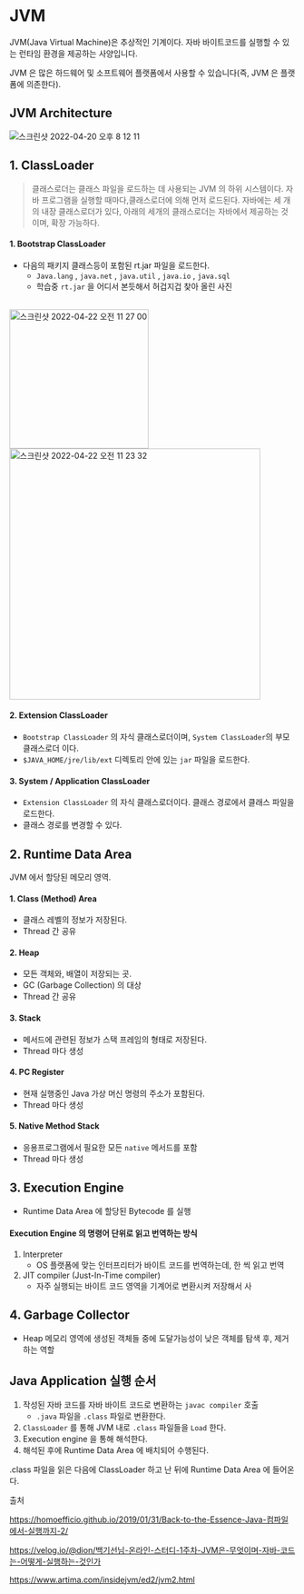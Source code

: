 
# JVM

JVM(Java Virtual Machine)은 추상적인 기계이다. 자바 바이트코드를 실행할 수 있는 런타임 환경을 제공하는 사양입니다.

JVM 은 많은 하드웨어 및 소프트웨어 플랫폼에서 사용할 수 있습니다(즉, JVM 은 플랫폼에 의존한다).


## JVM Architecture

![스크린샷 2022-04-20 오후 8 12 11](https://user-images.githubusercontent.com/86992911/164218670-fbb6ed93-b25d-426e-9b70-2e1b122425c9.png)

## 1. ClassLoader

> 클래스로더는 클래스 파일을 로드하는 데 사용되는 JVM 의 하위 시스템이다. 자바 프로그램을 실행할 때마다,클래스로더에 의해 먼저 로드된다. 
자바에는 세 개의 내장 클래스로더가 있다, 아래의 세개의 클래스로더는 자바에서 제공하는 것이며, 확장 가능하다.

#### 1. Bootstrap ClassLoader
- 다음의 패키지 클래스등이 포함된 rt.jar 파일을 로드한다.
  - `Java.lang` , `java.net` , `java.util` , `java.io` , `java.sql`
  - 학습중 `rt.jar` 을 어디서 본듯해서 허겁지겁 찾아 올린 사진
<br>
<img width="245" alt="스크린샷 2022-04-22 오전 11 27 00" src="https://user-images.githubusercontent.com/86992911/164584247-7c5b5934-0b52-4434-9864-ff74b6b208e9.png">
<br>
<img width="442" alt="스크린샷 2022-04-22 오전 11 23 32" src="https://user-images.githubusercontent.com/86992911/164584076-447091cc-94b8-42be-9b12-b2e1716983e7.png">

#### 2. Extension ClassLoader
- `Bootstrap ClassLoader` 의 자식 클래스로더이며, `System ClassLoader`의 부모 클래스로더 이다.
- `$JAVA_HOME/jre/lib/ext` 디렉토리 안에 있는 `jar` 파일을 로드한다.

#### 3. System / Application ClassLoader
- `Extension ClassLoader` 의 자식 클래스로더이다. 클래스 경로에서 클래스 파일을 로드한다. 
- 클래스 경로를 변경할 수 있다.

## 2. Runtime Data Area
JVM 에서 할당된 메모리 영역.

#### 1. Class (Method) Area
- 클래스 레벨의 정보가 저장된다.
- Thread 간 공유

#### 2. Heap
- 모든 객체와, 배열이 저장되는 곳.
- GC (Garbage Collection) 의 대상
- Thread 간 공유

#### 3. Stack
- 메서드에 관련된 정보가 스택 프레임의 형태로 저장된다.
- Thread 마다 생성

#### 4. PC Register
- 현재 실행중인 Java 가상 머신 명령의 주소가 포함된다.
- Thread 마다 생성

#### 5. Native Method Stack
- 응용프로그램에서 필요한 모든 `native` 메서드를 포함 
- Thread 마다 생성

## 3. Execution Engine
- Runtime Data Area 에 할당된 Bytecode 를 실행

#### Execution Engine 의 명령어 단위로 읽고 번역하는 방식
1. Interpreter
   - OS 플랫폼에 맞는 인터프리터가 바이트 코드를 번역하는데, 한 씩 읽고 번역
2. JIT compiler (Just-In-Time compiler)
   - 자주 실행되는 바이트 코드 영역을 기계어로 변환시켜 저장해서 사

## 4. Garbage Collector
- Heap 메모리 영역에 생성된 객체들 중에 도달가능성이 낮은 객체를 탐색 후, 제거하는 역할

## Java Application 실행 순서

1. 작성된 자바 코드를 자바 바이트 코드로 변환하는 `javac compiler` 호출
   - `.java` 파일을 `.class` 파일로 변환한다.
2. `ClassLoader` 를 통해 JVM 내로 `.class` 파일들을 `Load` 한다.
3. Execution engine 을 통해 해석한다.
4. 해석된 후에 Runtime Data Area 에 배치되어 수행된다.

.class 파일을 읽은 다음에 ClassLoader 하고 난 뒤에 Runtime Data Area 에 들어온다.

출처

https://homoefficio.github.io/2019/01/31/Back-to-the-Essence-Java-컴파일에서-실행까지-2/

https://velog.io/@dion/백기선님-온라인-스터디-1주차-JVM은-무엇이며-자바-코드는-어떻게-실행하는-것인가

https://www.artima.com/insidejvm/ed2/jvm2.html

